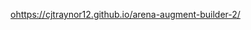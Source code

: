 [ohttps://cjtraynor12.github.io/arena-augment-builder-2/](https://cjtraynor12.github.io/arena-augment-builder-2/)

